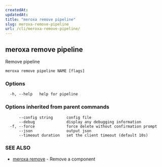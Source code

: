 ```yaml
---
createdAt: 
updatedAt: 
title: "meroxa remove pipeline"
slug: meroxa-remove-pipeline
url: /cli/meroxa-remove-pipeline/
---
```

## meroxa remove pipeline

Remove pipeline

```
meroxa remove pipeline NAME [flags]
```

### Options

```
  -h, --help   help for pipeline
```

### Options inherited from parent commands

```
      --config string      config file
      --debug              display any debugging information
  -f, --force              force delete without confirmation prompt
      --json               output json
      --timeout duration   set the client timeout (default 10s)
```

### SEE ALSO

* [meroxa remove](/cli/meroxa-remove/)	 - Remove a component

